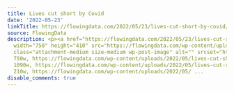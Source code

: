 ```yaml
---
title: Lives cut short by Covid
date: '2022-05-23'
linkTitle: https://flowingdata.com/2022/05/23/lives-cut-short-by-covid/
source: FlowingData
description: <p><a href="https://flowingdata.com/2022/05/23/lives-cut-short-by-covid/"><img
  width="750" height="410" src="https://flowingdata.com/wp-content/uploads/2022/05/lives-cut-short-by-covid-750x410.png"
  class="attachment-medium size-medium wp-post-image" alt="" srcset="https://flowingdata.com/wp-content/uploads/2022/05/lives-cut-short-by-covid-750x410.png
  750w, https://flowingdata.com/wp-content/uploads/2022/05/lives-cut-short-by-covid-1090x596.png
  1090w, https://flowingdata.com/wp-content/uploads/2022/05/lives-cut-short-by-covid-210x115.png
  210w, https://flowingdata.com/wp-content/uploads/2022/05/ ...
disable_comments: true
---
```

<p><a href="https://flowingdata.com/2022/05/23/lives-cut-short-by-covid/"><img width="750" height="410" src="https://flowingdata.com/wp-content/uploads/2022/05/lives-cut-short-by-covid-750x410.png" class="attachment-medium size-medium wp-post-image" alt="" srcset="https://flowingdata.com/wp-content/uploads/2022/05/lives-cut-short-by-covid-750x410.png 750w, https://flowingdata.com/wp-content/uploads/2022/05/lives-cut-short-by-covid-1090x596.png 1090w, https://flowingdata.com/wp-content/uploads/2022/05/lives-cut-short-by-covid-210x115.png 210w, https://flowingdata.com/wp-content/uploads/2022/05/ ...